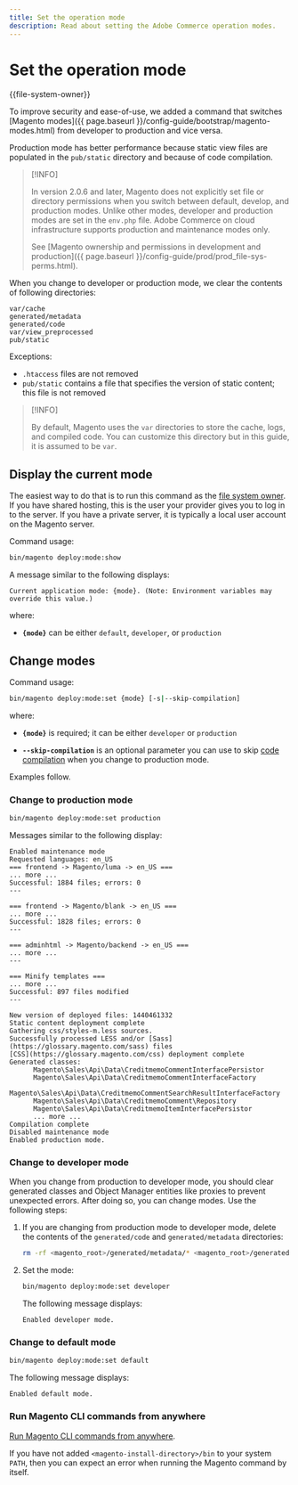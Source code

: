 ```yaml
---
title: Set the operation mode
description: Read about setting the Adobe Commerce operation modes.
---
```


# Set the operation mode

{{file-system-owner}}

To improve security and ease-of-use, we added a command that switches [Magento modes]({{ page.baseurl }}/config-guide/bootstrap/magento-modes.html) from developer to production and vice versa.

Production mode has better performance because static view files are populated in the `pub/static` directory and because of code compilation.

>[!INFO]
>
>In version 2.0.6 and later, Magento does not explicitly set file or directory permissions when you switch between default, develop, and production modes. Unlike other modes, developer and production modes are set in the `env.php` file. Adobe Commerce on cloud infrastructure supports production and maintenance modes only.
>
>See [Magento ownership and permissions in development and production]({{ page.baseurl }}/config-guide/prod/prod_file-sys-perms.html).

When you change to developer or production mode, we clear the contents of following directories:

```terminal
var/cache
generated/metadata
generated/code
var/view_preprocessed
pub/static
```

Exceptions:

-  `.htaccess` files are not removed
-  `pub/static` contains a file that specifies the version of static content; this file is not removed

>[!INFO]
>
>By default, Magento uses the `var` directories to store the cache, logs, and compiled code. You can customize this directory but in this guide, it is assumed to be `var`.

## Display the current mode

The easiest way to do that is to run this command as the [file system owner](https://devdocs.magento.com/guides/v2.4/install-gde/prereq/file-sys-perms-over.html). If you have shared hosting, this is the user your provider gives you to log in to the server. If you have a private server, it is typically a local user account on the Magento server.

Command usage:

```bash
bin/magento deploy:mode:show
```

A message similar to the following displays:

```terminal
Current application mode: {mode}. (Note: Environment variables may override this value.)
```

where:

-  **`{mode}`** can be either `default`, `developer`, or `production`

## Change modes

Command usage:

```bash
bin/magento deploy:mode:set {mode} [-s|--skip-compilation]
```

where:

-  **`{mode}`** is required; it can be either `developer` or `production`

-  **`--skip-compilation`** is an optional parameter you can use to skip [code compilation](../cli/config-cli-subcommands-compiler.html) when you change to production mode.

Examples follow.

### Change to production mode

```bash
bin/magento deploy:mode:set production
```

Messages similar to the following display:

```terminal
Enabled maintenance mode
Requested languages: en_US
=== frontend -> Magento/luma -> en_US ===
... more ...
Successful: 1884 files; errors: 0
---

=== frontend -> Magento/blank -> en_US ===
... more ...
Successful: 1828 files; errors: 0
---

=== adminhtml -> Magento/backend -> en_US ===
... more ...
---

=== Minify templates ===
... more ...
Successful: 897 files modified
---

New version of deployed files: 1440461332
Static content deployment complete
Gathering css/styles-m.less sources.
Successfully processed LESS and/or [Sass](https://glossary.magento.com/sass) files
[CSS](https://glossary.magento.com/css) deployment complete
Generated classes:
      Magento\Sales\Api\Data\CreditmemoCommentInterfacePersistor
      Magento\Sales\Api\Data\CreditmemoCommentInterfaceFactory
      Magento\Sales\Api\Data\CreditmemoCommentSearchResultInterfaceFactory
      Magento\Sales\Api\Data\CreditmemoComment\Repository
      Magento\Sales\Api\Data\CreditmemoItemInterfacePersistor
      ... more ...
Compilation complete
Disabled maintenance mode
Enabled production mode.
```

### Change to developer mode

When you change from production to developer mode, you should clear generated classes and Object Manager entities like proxies to prevent unexpected errors. After doing so, you can change modes. Use the following steps:

1. If you are changing from production mode to developer mode, delete the contents of the `generated/code` and `generated/metadata` directories:

   ```bash
   rm -rf <magento_root>/generated/metadata/* <magento_root>/generated/code/*
   ```

1. Set the mode:

   ```bash
   bin/magento deploy:mode:set developer
   ```

   The following message displays:

   ```terminal
   Enabled developer mode.
   ```

### Change to default mode

```bash
bin/magento deploy:mode:set default
```

The following message displays:

```terminal
Enabled default mode.
```

### Run Magento CLI commands from anywhere

[Run Magento CLI commands from anywhere](../cli/config-cli.html#config-install-cli-first).

If you have not added `<magento-install-directory>/bin` to your system `PATH`, then you can expect an error when running the Magento command by itself.
